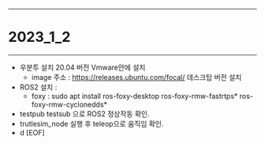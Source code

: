 - - -
# 2023_1_2
- - -
* 우분투 설치 20.04 버전 Vmware안에 설치
  * image 주소 : https://releases.ubuntu.com/focal/ 데스크탑 버전 설치
* ROS2 설치 :
  * foxy : sudo apt install ros-foxy-desktop ros-foxy-rmw-fastrtps* ros-foxy-rmw-cyclonedds*
* testpub testsub 으로 ROS2 정상작동 확인.
* trutlesim_node 실행 후 teleop으로 움직임 확인.
* d
[EOF]
